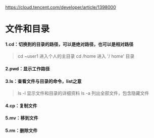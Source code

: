 https://cloud.tencent.com/developer/article/1398000

# 文件和目录
#### 1.cd：切换到的目录的路径，可以是绝对路径，也可以是相对路径
> cd ~user1   进入个人的主目录 
cd /home    进入 '/ home' 目录

#### 2.pwd：显示工作路径

#### 3.ls：查看文件与目录的命令，list之意
> ls -l 显示文件和目录的详细资料 
ls -a 列出全部文件，包含隐藏文件

#### 4.cp：复制文件

#### 5.mv：移到文件

#### 5.rm：删除文件



 



